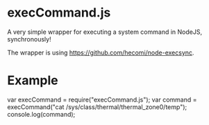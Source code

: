 execCommand.js
==============

A very simple wrapper for executing a system command in NodeJS, synchronously!

The wrapper is using https://github.com/hecomi/node-execsync.

Example
=======
var execCommand = require("execCommand.js");
var command = execCommand("cat /sys/class/thermal/thermal_zone0/temp");
console.log(command);
